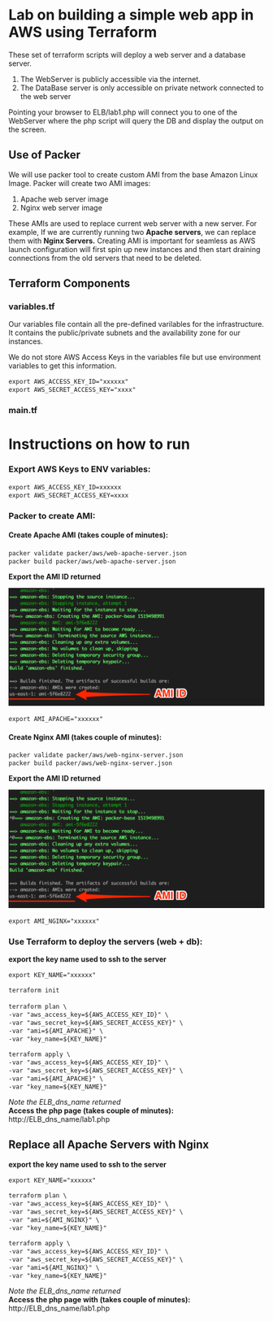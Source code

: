 # Lab on building a simple web app in AWS using Terraform

These set of terraform scripts will deploy a web server and a database server.
1. The WebServer is publicly accessible via the internet.
2. The DataBase server is only accessible on private network connected to the web server

Pointing your browser to ELB/lab1.php will connect you to one of the WebServer where the php script will query the DB and display the output on the screen.

## Use of Packer

We will use packer tool to create custom AMI from the base Amazon Linux Image.
Packer will create two AMI images:
1. Apache web server image
2. Nginx web server image

These AMIs are used to replace current web server with a new server.
For example, If we are currently running two **Apache servers**, we can replace them with **Nginx Servers.** 
Creating AMI is important for seamless as AWS launch configuration will first spin up new instances and then start draining connections from the old servers that need to be deleted.

## Terraform Components

### variables.tf

Our variables file contain all the pre-defined varilables for the infrastructure. It contains the public/private subnets and the availability zone for our instances. 

We do not store AWS Access Keys in the variables file but use environment variables to get this information.

```
export AWS_ACCESS_KEY_ID="xxxxxx"
export AWS_SECRET_ACCESS_KEY="xxxx"
```

### main.tf


# Instructions on how to run

### Export AWS Keys to ENV variables:
```
export AWS_ACCESS_KEY_ID=xxxxxx
export AWS_SECRET_ACCESS_KEY=xxxx
```
### Packer to create AMI:

#### Create Apache AMI **(takes couple of minutes):**
```
packer validate packer/aws/web-apache-server.json
packer build packer/aws/web-apache-server.json
```

**Export the AMI ID returned**  

![AMI ID](documentation/packer_ami_id.png)

```
export AMI_APACHE="xxxxxx"
```

#### Create Nginx AMI **(takes couple of minutes):**
```
packer validate packer/aws/web-nginx-server.json
packer build packer/aws/web-nginx-server.json 
```
**Export the AMI ID returned**  

![AMI ID](documentation/packer_ami_id.png)

```
export AMI_NGINX="xxxxxx"
```

### Use Terraform to deploy the servers (web + db):
**export the key name used to ssh to the server**
```
export KEY_NAME="xxxxxx"
```

```
terraform init

terraform plan \
-var "aws_access_key=${AWS_ACCESS_KEY_ID}" \
-var "aws_secret_key=${AWS_SECRET_ACCESS_KEY}" \
-var "ami=${AMI_APACHE}" \
-var "key_name=${KEY_NAME}"
```
```
terraform apply \
-var "aws_access_key=${AWS_ACCESS_KEY_ID}" \
-var "aws_secret_key=${AWS_SECRET_ACCESS_KEY}" \
-var "ami=${AMI_APACHE}" \
-var "key_name=${KEY_NAME}"
```
*Note the ELB_dns_name returned*  
**Access the php page (takes couple of minutes):**  
    http://ELB_dns_name/lab1.php

## Replace all Apache Servers with Nginx
**export the key name used to ssh to the server**
```
export KEY_NAME="xxxxxx"
```

```
terraform plan \
-var "aws_access_key=${AWS_ACCESS_KEY_ID}" \
-var "aws_secret_key=${AWS_SECRET_ACCESS_KEY}" \
-var "ami=${AMI_NGINX}" \
-var "key_name=${KEY_NAME}"
```
```
terraform apply \
-var "aws_access_key=${AWS_ACCESS_KEY_ID}" \
-var "aws_secret_key=${AWS_SECRET_ACCESS_KEY}" \
-var "ami=${AMI_NGINX}" \
-var "key_name=${KEY_NAME}"
```
*Note the ELB_dns_name returned*  
**Access the php page with (takes couple of minutes):**  
    http://ELB_dns_name/lab1.php
